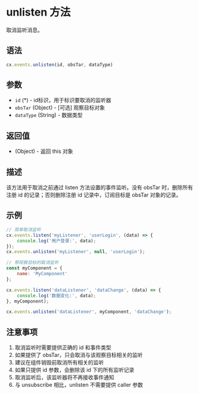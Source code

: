 # unlisten 方法

取消监听消息。

## 语法

```javascript
cx.events.unlisten(id, obsTar, dataType)
```

## 参数

- `id` (*) - id标识，用于标识要取消的监听器
- `obsTar` (Object) - [可选] 观察目标对象
- `dataType` (String) - 数据类型

## 返回值

- (Object) - 返回 this 对象

## 描述

该方法用于取消之前通过 listen 方法设置的事件监听。没有 obsTar 时，删除所有注册 id 的记录；否则删除注册 id 记录中，订阅目标是 obsTar 对象的记录。

## 示例

```javascript
// 简单取消监听
cx.events.listen('myListener', 'userLogin', (data) => {
    console.log('用户登录:', data);
});
cx.events.unlisten('myListener', null, 'userLogin');

// 带观察目标的取消监听
const myComponent = {
    name: 'MyComponent'
};

cx.events.listen('dataListener', 'dataChange', (data) => {
    console.log('数据变化:', data);
}, myComponent);

cx.events.unlisten('dataListener', myComponent, 'dataChange');
```

## 注意事项

1. 取消监听时需要提供正确的 id 和事件类型
2. 如果提供了 obsTar，只会取消与该观察目标相关的监听
3. 建议在组件销毁前取消所有相关的监听
4. 如果只提供 id 参数，会删除该 id 下的所有监听记录
5. 取消监听后，该监听器将不再接收事件通知
6. 与 unsubscribe 相比，unlisten 不需要提供 caller 参数 